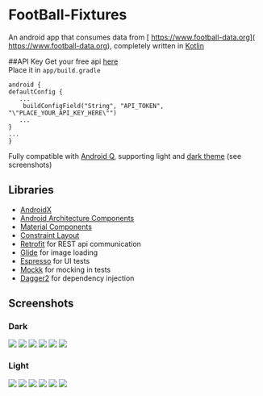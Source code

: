 # FootBall-Fixtures

An android app that consumes data from [ https://www.football-data.org]( https://www.football-data.org), completely written in [Kotlin][kotlin]
<br />

##API Key
Get your free api  [here](https://www.football-data.org/client/register) <br/>
Place it in `app/build.gradle`
```
android {
defaultConfig {
   ...
    buildConfigField("String", "API_TOKEN", "\"PLACE_YOUR_API_KEY_HERE\"")
   ...
}
...
}
```
Fully compatible with [Android Q][android-q], supporting light and [dark theme][dark-theme] (see screenshots)

## Libraries
* [AndroidX][androidx]
* [Android Architecture Components][arch]
* [Material Components][material]
* [Constraint Layout][constraint-layout]
* [Retrofit][retrofit] for REST api communication
* [Glide][glide] for image loading
* [Espresso][espresso] for UI tests
* [Mockk][mockk] for mocking in tests
* [Dagger2][dagger2] for dependency injection



[mockwebserver]: https://github.com/square/okhttp/tree/master/mockwebserver
[androidx]: https://developer.android.com/jetpack/androidx
[arch]: https://developer.android.com/arch
[espresso]: https://google.github.io/android-testing-support-library/docs/espresso/
[retrofit]: http://square.github.io/retrofit
[glide]: https://github.com/bumptech/glide
[mockk]: https://github.com/mockk/mockk
[dagger2]: https://github.com/google/dagger
[kotlin]: https://developer.android.com/kotlin
[material]: https://github.com/material-components/material-components-android/
[android-q]: https://developer.android.com/preview
[dark-theme]: https://developer.android.com/preview/features/darktheme
[constraint-layout]: https://developer.android.com/reference/android/support/constraint/ConstraintLayout

## Screenshots
### Dark
![](/screenshots/dark/01.png)
![](/screenshots/dark/02.png)
![](/screenshots/dark/03.png)
![](/screenshots/dark/04.png)
![](/screenshots/dark/05.png)
![](/screenshots/dark/06.png)

### Light
![](/screenshots/light/01.png)
![](/screenshots/light/02.png)
![](/screenshots/light/03.png)
![](/screenshots/light/04.png)
![](/screenshots/light/05.png)
![](/screenshots/light/06.png)